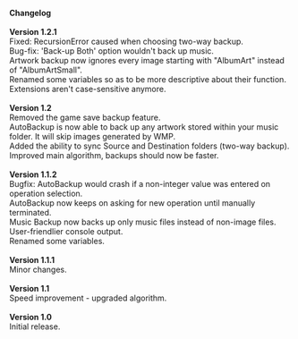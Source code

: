 <b>Changelog</b>
<br>
<br>
<b>Version 1.2.1</b>
<br>Fixed: RecursionError caused when choosing two-way backup.
<br>Bug-fix: 'Back-up Both' option wouldn't back up music.
<br>Artwork backup now ignores every image starting with "AlbumArt" instead of "AlbumArtSmall".
<br>Renamed some variables so as to be more descriptive about their function.
<br>Extensions aren't case-sensitive anymore.
<br>
<br><b>Version 1.2</b>
<br>Removed the game save backup feature.
<br>AutoBackup is now able to back up any artwork stored within your music folder. It will skip images generated by WMP.
<br>Added the ability to sync Source and Destination folders (two-way backup).
<br>Improved main algorithm, backups should now be faster.
<br>
<br><b>Version 1.1.2</b>
<br>Bugfix: AutoBackup would crash if a non-integer value was entered on operation selection.
<br>AutoBackup now keeps on asking for new operation until manually terminated.
<br>Music Backup now backs up only music files instead of non-image files.
<br>User-friendlier console output.
<br>Renamed some variables.
<br>
<br><b>Version 1.1.1</b>
<br>Minor changes.
<br>
<br><b>Version 1.1</b>
<br>Speed improvement - upgraded algorithm.
<br>
<br><b>Version 1.0</b>
<br>Initial release.
